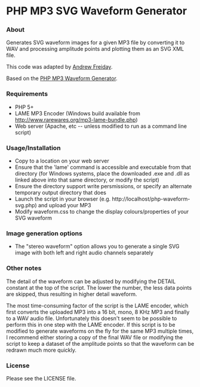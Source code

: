 PHP MP3 SVG Waveform Generator
===

### About

Generates SVG waveform images for a given MP3 file by converting it to WAV and processing amplitude points and plotting them as an SVG XML file.

This code was adapted by [Andrew Freiday](http://andrewfreiday.com).

Based on the [PHP MP3 Waveform Generator](https://github.com/afreiday/php-waveform-png).

### Requirements

- PHP 5+
- LAME MP3 Encoder (Windows build available from http://www.rarewares.org/mp3-lame-bundle.php)
- Web server (Apache, etc -- unless modified to run as a command line script)

### Usage/Installation

- Copy to a location on your web server
- Ensure that the 'lame' command is accessible and executable from that directory (for Windows systems, place the downloaded .exe and .dll as linked above into that same directory, or modify the script)
- Ensure the directory support write persmissions, or specify an alternate temporary output directory that does
- Launch the script in your browser (e.g. http://localhost/php-waveform-svg.php) and upload your MP3
- Modify waveform.css to change the display colours/properties of your SVG waveform

### Image generation options

- The "stereo waveform" option allows you to generate a single SVG image with both left and right audio channels separately

### Other notes

The detail of the waveform can be adjusted by modifying the DETAIL constant at the top of the script. The lower the number, the less data points are skipped, thus resulting in higher detail waveform.

The most time-consuming factor of the script is the LAME encoder, which first converts the uploaded MP3 into a 16 bit, mono, 8 KHz MP3 and finally to a WAV audio file. Unfortunately this doesn't seem to be possible to perform this in one step with the LAME encoder. If this script is to be modified to generate waveforms on the fly for the same MP3 multiple times, I recommend either storing a copy of the final WAV file or modifying the script to keep a dataset of the amplitude points so that the waveform can be redrawn much more quickly.

### License

Please see the LICENSE file.